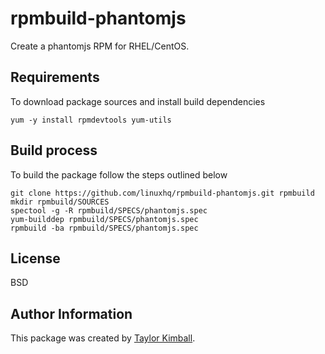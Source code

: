 # rpmbuild-phantomjs

Create a phantomjs RPM for RHEL/CentOS.

## Requirements

To download package sources and install build dependencies

    yum -y install rpmdevtools yum-utils

## Build process

To build the package follow the steps outlined below

    git clone https://github.com/linuxhq/rpmbuild-phantomjs.git rpmbuild
    mkdir rpmbuild/SOURCES
    spectool -g -R rpmbuild/SPECS/phantomjs.spec
    yum-builddep rpmbuild/SPECS/phantomjs.spec
    rpmbuild -ba rpmbuild/SPECS/phantomjs.spec

## License

BSD

## Author Information

This package was created by [Taylor Kimball](http://www.linuxhq.org).
